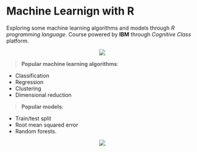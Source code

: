 # Machine Learnign with R
Exploring some machine learning algorithms and models through *R programming language*. Course powered by **IBM** through *Cognitive Class* platform.

<p align="center">
  <img src="https://www.r-project.org/Rlogo.png" />
</p>

> **Popular machine learning algorithms**: 

 * Classification 
 * Regression 
 * Clustering 
 * Dimensional reduction

> **Popular models**:

* Train/test split
* Root mean squared error 
* Random forests.

<p align="center">
  <img src="https://mega.nz/file/j19X1ahS#fowmE-7EVteK9N80ytpVw5Mfx88brZZ13c-2bUh1J8k" />
</p>

